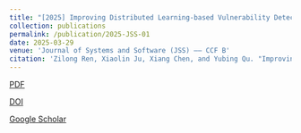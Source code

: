 ```yaml
---
title: "[2025] Improving Distributed Learning-based Vulnerability Detection via Multi-modal prompt Tuning "
collection: publications
permalink: /publication/2025-JSS-01
date: 2025-03-29
venue: 'Journal of Systems and Software (JSS) —— CCF B'
citation: 'Zilong Ren, Xiaolin Ju, Xiang Chen, and Yubing Qu. "Improving Distributed Learning-based Vulnerability Detection via Multi-modal prompt Tuning". Journal of Systems and Software, 2025, 226: 112442.'
---
```


[PDF](http://ntu-juking.github.io/files/JSS-2025-01-Self.pdf)


[DOI](https://doi.org/)


[Google Scholar]()

